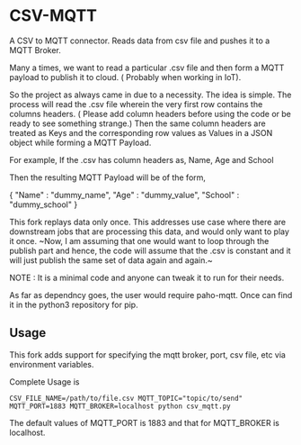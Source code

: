 # CSV-MQTT
A CSV to MQTT connector. Reads data from csv file and pushes it to a MQTT Broker.


Many a times, we want to read a particular .csv file and then form a MQTT payload to publish it to cloud. ( Probably when working in IoT).

So the project as always came in due to a necessity. The idea is simple. The process will read the .csv file wherein the very first row contains the columns headers. ( Please add column headers before using the code or be ready to see something strange.)
Then the same column headers are treated as Keys and the corresponding row values as Values in a JSON object while forming a MQTT Payload.

For example, If the .csv has column headers as, 
Name, Age and School

Then the resulting MQTT Payload will be of the form,

{
  "Name" : "dummy_name",
  "Age" : "dummy_value",
  "School" : "dummy_school"
}

This fork replays data only once. This addresses use case where there are downstream jobs that are processing this data, and would only want to play it once.
~Now, I am assuming that one would want to loop through the publish part and hence, the code will assume that the .csv is constant and it will just publish the same set of data again and again.~ 

NOTE : It is a minimal code and anyone can tweak it to run for their needs.

As far as dependncy goes, the user would require paho-mqtt. Once can find it in the python3 repository for pip.

## Usage

This fork adds support for specifying the mqtt broker, port, csv file, etc via environment variables.

Complete Usage is

`CSV_FILE_NAME=/path/to/file.csv MQTT_TOPIC="topic/to/send" MQTT_PORT=1883 MQTT_BROKER=localhost python csv_mqtt.py`

The default values of MQTT_PORT is 1883 and that for MQTT_BROKER is localhost. 
